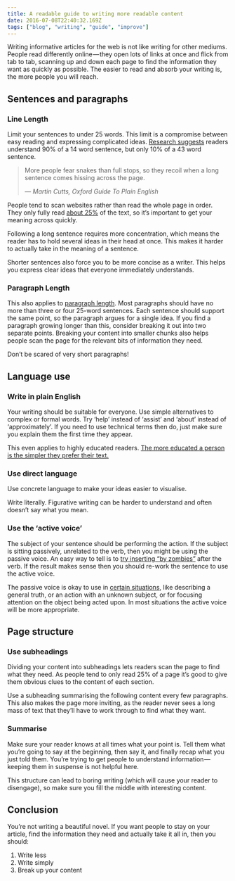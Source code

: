 ```yaml
---
title: A readable guide to writing more readable content
date: 2016-07-08T22:40:32.169Z
tags: ["blog", "writing", "guide", "improve"]
---
```


Writing informative articles for the web is not like writing for other mediums. People read differently online — they open lots of links at once and flick from tab to tab, scanning up and down each page to find the information they want as quickly as possible. The easier to read and absorb your writing is, the more people you will reach.

## Sentences and paragraphs

### Line Length

Limit your sentences to under 25 words. This limit is a compromise between easy reading and expressing complicated ideas. [Research suggests] readers understand 90% of a 14 word sentence, but only 10% of a 43 word sentence.

> More people fear snakes than full stops, so they recoil when a long sentence comes hissing across the page.
>
> — <cite>Martin Cutts, Oxford Guide To Plain English</cite>

People tend to scan websites rather than read the whole page in order. They only fully read [about 25%] of the text, so it’s important to get your meaning across quickly.

Following a long sentence requires more concentration, which means the reader has to hold several ideas in their head at once. This makes it harder to actually take in the meaning of a sentence.

Shorter sentences also force you to be more concise as a writer. This helps you express clear ideas that everyone immediately understands.

### Paragraph Length

This also applies to [paragraph length]. Most paragraphs should have no more than three or four 25-word sentences. Each sentence should support the same point, so the paragraph argues for a single idea. If you find a paragraph growing longer than this, consider breaking it out into two separate points.
Breaking your content into smaller chunks also helps people scan the page for the relevant bits of information they need.

Don’t be scared of very short paragraphs!

## Language use

### Write in plain English

Your writing should be suitable for everyone. Use simple alternatives to complex or formal words. Try ‘help’ instead of ‘assist’ and ‘about’ instead of ‘approximately’. If you need to use technical terms then do, just make sure you explain them the first time they appear.

This even applies to highly educated readers. [The more educated a person is the simpler they prefer their text.]

### Use direct language

Use concrete language to make your ideas easier to visualise.

Write literally. Figurative writing can be harder to understand and often doesn’t say what you mean.

### Use the ‘active voice’

The subject of your sentence should be performing the action. If the subject is sitting passively, unrelated to the verb, then you might be using the passive voice. An easy way to tell is to [try inserting “by zombies”] after the verb. If the result makes sense then you should re-work the sentence to use the active voice.

The passive voice is okay to use in [certain situations], like describing a general truth, or an action with an unknown subject, or for focusing attention on the object being acted upon. In most situations the active voice will be more appropriate.

## Page structure

### Use subheadings

Dividing your content into subheadings lets readers scan the page to find what they need. As people tend to only read 25% of a page it’s good to give them obvious clues to the content of each section.

Use a subheading summarising the following content every few paragraphs. This also makes the page more inviting, as the reader never sees a long mass of text that they’ll have to work through to find what they want.

### Summarise

Make sure your reader knows at all times what your point is. Tell them what you’re going to say at the beginning, then say it, and finally recap what you just told them. You’re trying to get people to understand information — keeping them in suspense is not helpful here.

This structure can lead to boring writing (which will cause your reader to disengage), so make sure you fill the middle with interesting content.

## Conclusion

You’re not writing a beautiful novel. If you want people to stay on your article, find the information they need and actually take it all in, then you should:

1. Write less
2. Write simply
3. Break up your content

[research suggests]: http://webcache.googleusercontent.com/search?q=cache:dGEifPIq0gIJ:prsay.prsa.org/2009/01/14/how-to-make-your-copy-more-readable-make-sentences-shorter/
[about 25%]: https://www.nngroup.com/articles/how-little-do-users-read/
[paragraph length]: https://www.prsa.org/Intelligence/Tactics/Articles/view/10215/1078/Cut_it_down_Readers_skip_long_paragraphs
[the more educated a person is the simpler they prefer their text.]: https://gds.blog.gov.uk/2014/02/17/guest-post-clarity-is-king-the-evidence-that-reveals-the-desperate-need-to-re-think-the-way-we-write/
[try inserting “by zombies”]: https://www.grammarly.com/blog/a-scary-easy-way-to-help-you-find-passive-voice/
[certain situations]: https://www.grammarly.com/blog/how-to-use-the-passive-voice-correctly-2/
